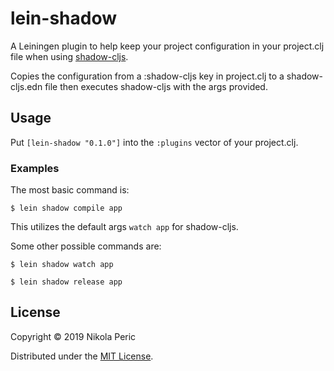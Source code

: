 # lein-shadow

A Leiningen plugin to help keep your project configuration in your project.clj file when using [shadow-cljs](https://github.com/thheller/shadow-cljs).

Copies the configuration from a :shadow-cljs key in project.clj to a shadow-cljs.edn file then executes shadow-cljs with the args provided.

## Usage

Put `[lein-shadow "0.1.0"]` into the `:plugins` vector of your project.clj.

### Examples

The most basic command is:

    $ lein shadow compile app

This utilizes the default args `watch app` for shadow-cljs.

Some other possible commands are:

    $ lein shadow watch app

    $ lein shadow release app

## License

Copyright © 2019 Nikola Peric

Distributed under the [MIT License](https://opensource.org/licenses/MIT).
